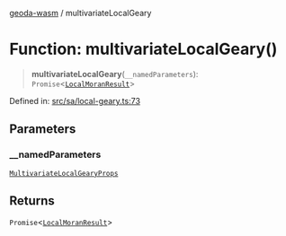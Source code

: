 [geoda-wasm](../globals.md) / multivariateLocalGeary

# Function: multivariateLocalGeary()

> **multivariateLocalGeary**(`__namedParameters`): `Promise`\<[`LocalMoranResult`](../type-aliases/LocalMoranResult.md)\>

Defined in: [src/sa/local-geary.ts:73](https://github.com/GeoDaCenter/geoda-lib/blob/92ce80b2e81e5a6276ad0890a9a8fe638734b201/src/js/src/sa/local-geary.ts#L73)

## Parameters

### \_\_namedParameters

[`MultivariateLocalGearyProps`](../type-aliases/MultivariateLocalGearyProps.md)

## Returns

`Promise`\<[`LocalMoranResult`](../type-aliases/LocalMoranResult.md)\>
